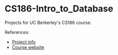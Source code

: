 # CS186-Intro_to_Database

Projects for UC Berkerley's CS186 course. 

References:
- [Project info](https://cs186.gitbook.io/project/assignments/)
- [Course website](https://cs186berkeley.net)
